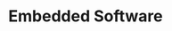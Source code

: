 ---
title: "Embedded Software"
draft: false
summary: "Documentation of my embedded software projects"
tags: ["Arduino", "Raspberry Pi", "C++", "C", "Python", "Embedded Software"]
showAuthor: false
showWordCount: false
showDate: false
showReadingTime: false
showHero: true
heroStyle: "thumbAndBackground"
---